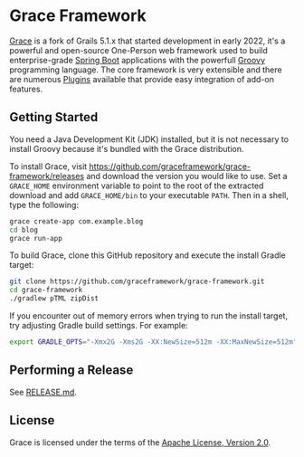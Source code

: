 Grace Framework
===

[Grace](https://github.com/graceframework/grace-framework) is a fork of Grails 5.1.x that started development in early 2022, it's a powerful and open-source One-Person web framework used to build enterprise-grade [Spring Boot](https://spring.io/projects/spring-boot/) applications with the powerfull [Groovy](https://groovy-lang.org/) programming language. The core framework is very extensible and there are numerous [Plugins](https://github.com/grace-plugins/) available that provide easy integration of add-on features.

Getting Started
---

You need a Java Development Kit (JDK) installed, but it is not necessary to install Groovy because it's bundled with the Grace distribution.

To install Grace, visit https://github.com/graceframework/grace-framework/releases and download the version you would like to use. Set a `GRACE_HOME` environment variable to point to the root of the extracted download and add `GRACE_HOME/bin` to your executable `PATH`. Then in a shell, type the following:

```bash
grace create-app com.example.blog
cd blog
grace run-app
```

To build Grace, clone this GitHub repository and execute the install Gradle target:

```bash
git clone https://github.com/graceframework/grace-framework.git
cd grace-framework
./gradlew pTML zipDist
```

If you encounter out of memory errors when trying to run the install target, try adjusting Gradle build settings. For example:

```bash
export GRADLE_OPTS="-Xmx2G -Xms2G -XX:NewSize=512m -XX:MaxNewSize=512m"
```

Performing a Release
---

See [RELEASE.md](RELEASE.md).

License
---

Grace is licensed under the terms of the [Apache License, Version 2.0](https://www.apache.org/licenses/LICENSE-2.0.html).
